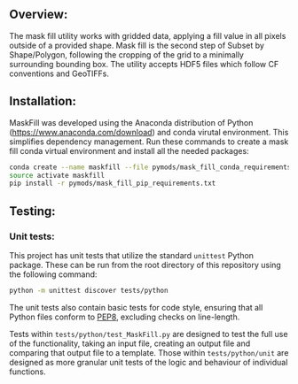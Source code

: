 ## Overview:

The mask fill utility works with gridded data, applying a fill value in all pixels outside of a provided shape.
Mask fill is the second step of Subset by Shape/Polygon, following the cropping of the grid to a minimally surrounding bounding box.
The utility accepts HDF5 files which follow CF conventions and GeoTIFFs. 

## Installation:

MaskFill was developed using the Anaconda distribution of Python (https://www.anaconda.com/download) and conda virutal environment.
This simplifies dependency management. Run these commands to create a mask fill conda virtual environment and install all the needed packages:

```bash
conda create --name maskfill --file pymods/mask_fill_conda_requirements.txt
source activate maskfill
pip install -r pymods/mask_fill_pip_requirements.txt
```

## Testing:

### Unit tests:

This project has unit tests that utilize the standard `unittest` Python package. These
can be run from the root directory of this repository using the following command:

```bash
python -m unittest discover tests/python
```

The unit tests also contain basic tests for code style, ensuring that all Python
files conform to [PEP8](https://www.python.org/dev/peps/pep-0008/), excluding
checks on line-length.

Tests within `tests/python/test_MaskFill.py` are designed to test the full use
of the functionality, taking an input file, creating an output file and comparing
that output file to a template. Those within `tests/python/unit` are designed
as more granular unit tests of the logic and behaviour of individual functions.
